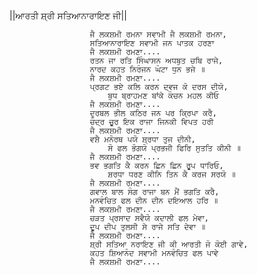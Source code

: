 ||ਆਰਤੀ ਸ਼੍ਰੀ ਸਤਿਆਨਾਰਾਇਣ ਜੀ||

                      ਜੈ ਲਕਸ਼ਮੀ ਰਮਨਾ ਸਵਾਮੀ ਜੈ ਲਕਸ਼ਮੀ ਰਮਨਾ,
                      ਸਤਿਆਨਾਰਾਇਣ ਸਵਾਮੀ ਜਨ ਪਾਤਕ ਹਰਣਾ
                      ਜੈ ਲਕਸ਼ਮੀ ਰਮਣਾ....
                      ਰਤਨ ਜਾ ਰਤਿ ਸਿੰਘਾਸਨ ਅਧਬੁਤ ਚਬਿ ਰਾਜੇ,
                      ਨਾਰਦ ਕਹਤ ਨਿਰੰਜਨ ਘੰਟਾ ਧੁਨ ਭਜੇ ॥
                      ਜੈ ਲਕਸ਼ਮੀ ਰਮਣਾ....
                      ਪ੍ਰਗਟ ਭਏ ਕਲਿ ਕਰਨ ਦ੍ਵਜ ਕੋ ਦਰਸ ਦੀਯੋ,
                          ਬੁਧ ਬ੍ਰਾਹਮਣ ਬਾਂਕੇ ਕੰਚਨ ਮਹਲ ਕੀਓ
                      ਜੈ ਲਕਸ਼ਮੀ ਰਮਣਾ....
                      ਦੁਰਬਲ ਭੀਲ ਕਠਿਰ ਜਨ ਪਰ ਕ੍ਰਿਪਾ ਕਰੈ,
                      ਚੰਦ੍ਰ ਚੂਰ ਇਕ ਰਾਜਾ ਜਿਨਕੀ ਵਿਪਤ ਹਰੀ
                      ਜੈ ਲਕਸ਼ਮੀ ਰਮਣਾ....
                      ਵਸ਼ੈ ਮਨੋਰਥ ਪਯੋ ਸ਼੍ਰਧਾ ਤੁਜ ਦੀਨੀ,
                          ਸੋ ਫਲ ਭੋਗਯੋ ਪ੍ਰਭਜੀ ਫਿਰਿ ਸੁਤਤਿ ਕੀਨੀ ॥
                      ਜੈ ਲਕਸ਼ਮੀ ਰਮਣਾ....
                      ਭਵ ਭਗਤਿ ਕੈ ਕਰਨ ਛਿਨ ਛਿਨ ਰੂਪ ਧਾਰਿਓ,
                          ਸ਼ਰਧਾ ਧਰਣ ਕੀਨਿ ਤਿਨ ਕੈ ਕਰਜ ਸਰਯੋ ॥
                      ਜੈ ਲਕਸ਼ਮੀ ਰਮਣਾ....
                      ਗਵਾਲ ਬਾਲ ਸੰਗ ਰਾਜਾ ਬਨ ਮੈਂ ਭਗਤਿ ਕਰੈ,
                      ਮਨਵੰਚਿਤ ਫਲ ਦੀਨ ਦੀਨ ਦਇਆਲ ਹਰਿ ॥
                      ਜੈ ਲਕਸ਼ਮੀ ਰਮਣਾ....
                      ਚੜਤ ਪ੍ਰਸਾਦ ਸਵੈਯੋ ਕਦਾਲੀ ਫਲ ਮੇਵਾ,
                      ਦੂਪ ਦੀਪ ਤੁਲਸੀ ਸੇ ਰਾਜੇ ਸਤਿ ਦੇਵਾ ॥
                      ਜੈ ਲਕਸ਼ਮੀ ਰਮਣਾ....
                      ਸ਼੍ਰੀ ਸਤਿਆ ਨਰਾਇਣ ਜੀ ਕੀ ਆਰਤੀ ਜੋ ਕੋਈ ਗਾਵੇ,
                      ਕਹਤ ਸ਼ਿਆਨੰਦ ਸਵਾਮੀ ਮਨਵੰਚਿਤ ਫਲ ਪਾਵੇ
                      ਜੈ ਲਕਸ਼ਮੀ ਰਮਣਾ....